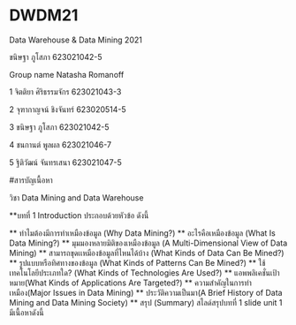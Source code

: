 # DWDM21
Data Warehouse & Data Mining 2021

ขนิษฐา ภูโสภา 623021042-5

Group name Natasha Romanoff

1 จิตติยา ศิริธรรมจักร 623021043-3

2 จุฑากาญจน์ ชิงจันทร์ 623020514-5

3 ขนิษฐา ภูโสภา 623021042-5

4 ชนกานต์ พูลผล 623021046-7

5 ฐิติวัฒน์ จันทรเสนา 623021047-5

#สารบัญเนื้อหา

วิชา Data Mining and Data Warehouse

**บทที่ 1 Introduction ประกอบด้วยหัวข้อ ดังนี้

** ทำไมต้องมีการทำเหมืองข้อมูล (Why Data Mining?)
** อะไรคือเหมืองข้อมูล (What Is Data Mining?)
** มุมมองหลายมิติของเหมืองข้อมูล (A Multi-Dimensional View of Data Mining)
** สามารถขุดเเหมืองข้อมูลที่ไหนได้บ้าง (What Kinds of Data Can Be Mined?)
** รูปแบบหรือทิศทางของข้อมูล (What Kinds of Patterns Can Be Mined?)
** ใช้เทคโนโลยีประเภทใด? (What Kinds of Technologies Are Used?)
** แอพพลิเคชั่นเป้าหมาย(What Kinds of Applications Are Targeted?)
** ความสำคัญในการทำเหมือง(Major Issues in Data Mining)
** ประวัติความเป็นมา(A Brief History of Data Mining and Data Mining Society)
** สรุป (Summary)
สไลด์สรุปบทที่ 1 slide unit 1 มีเนื้อหาดังนี้

